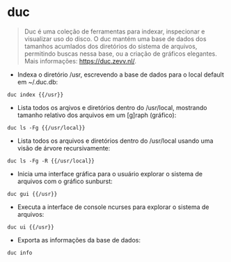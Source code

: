 # duc

> Duc é uma coleção de ferramentas para indexar, inspecionar e visualizar uso do disco. O duc mantém uma base de dados dos tamanhos acumlados dos diretórios do sistema de arquivos, permitindo buscas nessa base, ou a criação de gráficos elegantes.
> Mais informações: <https://duc.zevv.nl/>.

- Indexa o diretório /usr, escrevendo a base de dados para o local default em ~/.duc.db:

`duc index {{/usr}}`

- Lista todos os arqivos e diretórios dentro do /usr/local, mostrando tamanho relativo dos arquivos em um [g]raph (gráfico):

`duc ls -Fg {{/usr/local}}`

- Lista todos os arquivos e diretórios dentro do /usr/local usando uma visão de árvore recursivamente:

`duc ls -Fg -R {{/usr/local}}`

- Inicia uma interface gráfica para o usuário explorar o sistema de arquivos com o gráfico sunburst:

`duc gui {{/usr}}`

- Executa a interface de console ncurses para explorar o sistema de arquivos:

`duc ui {{/usr}}`

- Exporta as informações da base de dados:

`duc info`
